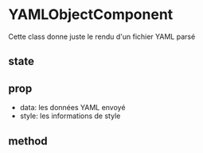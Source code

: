 # YAMLObjectComponent

Cette class donne juste le rendu d'un fichier YAML parsé

## state

## prop

- data: les données YAML envoyé
- style: les informations de style

## method